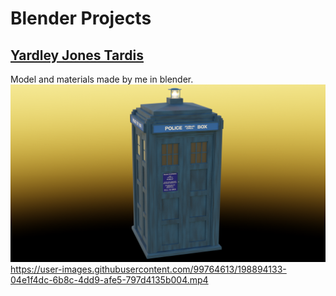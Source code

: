 # Blender Projects
## [Yardley Jones Tardis](Yardley_Jones_Tardis)
Model and materials made by me in blender.
![Yardley Jones Tardis Final Render](Yardley_Jones_Tardis/YJT_Render.png)
https://user-images.githubusercontent.com/99764613/198894133-04e1f4dc-6b8c-4dd9-afe5-797d4135b004.mp4
